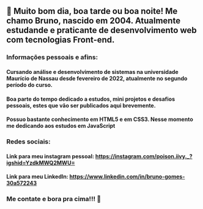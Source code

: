 ## 🚀 Muito bom dia, boa tarde ou boa noite! Me chamo Bruno, nascido em 2004. Atualmente estudande e praticante de desenvolvimento web com tecnologias Front-end.

### Informações pessoais e afins:

#### Cursando análise e desenvolvimento de sistemas na universidade Maurício de Nassau desde fevereiro de 2022, atualmente no segundo período do curso.
#### Boa parte do tempo dedicado a estudos, mini projetos e desafios pessoais, estes que vão ser publicados aqui brevemente.
#### Possuo bastante conhecimento em HTML5 e em CSS3. Nesse momento me dedicando aos estudos em JavaScript

### Redes sociais:

#### Link para meu instagram pessoal: https://instagram.com/poison.iivy._?igshid=YzdkMWQ2MWU=
#### Link para meu LinkedIn: https://www.linkedin.com/in/bruno-gomes-30a572243

### Me contate e bora pra cima!!! 🚀

